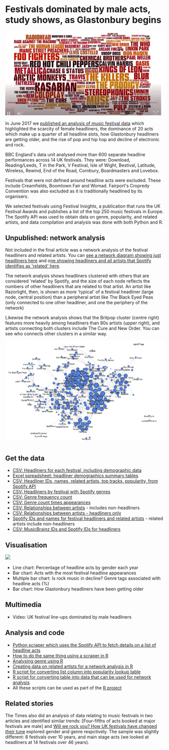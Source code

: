 # Festivals dominated by male acts, study shows, as Glastonbury begins

![](https://raw.githubusercontent.com/BBC-Data-Unit/music-festivals/master/festivalfemalesgif.gif)

In June 2017 we [published an analysis of music festival data](http://www.bbc.co.uk/news/uk-england-40273193) which highlighted the scarcity of female headliners, the dominance of 20 acts which make up a quarter of all headline slots, how Glastonbury headliners are getting older, and the rise of pop and hip hop and decline of electronic and rock.

BBC England's data unit analysed more than 600 separate headline performances across 14 UK festivals. They were: Download, Reading/Leeds, T in the Park, V Festival, Isle of Wight, Bestival, Latitude, Wireless, Rewind, End of the Road, Cornbury, Boardmasters and Lovebox.

Festivals that were not defined around headline acts were excluded. These include Creamfields, Boomtown Fair and Womad. Fairport's Cropredy Convention was also excluded as it is traditionally headlined by its organisers.

We selected festivals using Festival Insights, a publication that runs the UK Festival Awards and publishes a list of the top 250 music festivals in Europe. The Spotify API was used to obtain data on genre, popularity, and related artists, and data compilation and analysis was done with both Python and R.

## Unpublished: network analysis

Not included in the final article was a network analysis of the festival headliners and related artists. You can [see a network diagram showing just headliners here](https://fusiontables.googleusercontent.com/embedviz?containerId=googft-gviz-canvas&viz=GVIZ&t=GRAPH&gc=false&gd=false&sdb=1&rmax=100000&q=select+col3,+col4,+col5+from+18D_okJHIQ0E_Gqfz-SEFbijoIXxSSzZfkDU1PbMK&qrs=+where+col3+%3E%3D+&qre=+and+col3+%3C%3D+&qe&uiversion=2&state={%22ps%22:%221_0_55_-c_9_5b_-3t_7_6q_-3e_4_42_-1j_e_6r_-44_5_42_8_3_6f_-1q_a_5m_-50_1_4o_j_b_5s_-4c_h_65_-31_2_4r_-12_s_2w_a_f_2q_-x_c_7d_-37_g_3g_-y_k_64_-3s_p_3g_o_11_6h_-2e_w_3i_-a_x_46_-c_i_6c_-4q_v_31_-1g_l_8a_1m_1b_3m_-6m_1c_3a_-60_8_5h_-35_o_8i_x_1e_48_-5v_15_1l_-3f_1x_5t_-1u_12_5_-33_1l_48_-6u_q_8o_27_t_2b_-k_1f_35_-6w_10_75_-2b_1d_3f_-7d_m_7r_21_1j_5h_-2m_1i_2l_-6n_n_8x_1e_1h_4i_-6g_r_4l_-4j_2l_41_-z_27_18_-2m_28_7m_-9_3l_3v_-p_34_5y_-s_1m_3f_7_1n_30_-e_26_1u_-3w_z_5d_-1p_1t_8c_-t_1k_3y_-7d_1g_21_-11_d_6v_-4r_j_7i_-41_13_i_-3u_16_2v_-44_1o_2e_0_2r_8q_9_18_73_-2q_2d_g_-25_2k_5m_-13_1y_1i_-5r_2s_89_-3_17_2s_-4h_y_40_y_1a_-1_-3x_3k_5b_m_36_-o_-30_33_69_-e_2j_2r_-2u_14_a_-3i_1w_7n_-x_2b_7r_14_2v_7i_-l_2g_1l_-1l_2n_4_-y_19_2z_-3b_21_28_-25_2w_7k_-18_3u_26_-1f_2m_10_-3v_3c_-4_-8_4d_5s_-2c_u_48_-3q_1q_9b_r_2i_2x_-6c_31_-v_-2f_25_2i_-2g_5d_6e_-5_6_5v_l_24_1n_-6c_43_21_-6_2h_h_-1c_30_w_-p_3s_2e_-1k_2x_-z_x_39_7z_o_1r_2a_-4e_1z_1h_-4e_22_-78_3d_35_9j_-3_2f_4d_-44_4v_1e_-41_20_n_-5u_2a_7s_30_3i_-17_l_4e_20_-1q_2o_f_6_2q_4e_-o_2y_-1f_-3_32_6q_-7_3h_-1j_-3d_2c_6v_-y_2e_z_-4j_2t_78_-z_1u_4x_4_37_-12_-r_3j_-7l_29_4s_-2l_6l_64_2t_-3r_1p_9i_18_1s_2p_-52_1v_93_4_23_-6k_2t_2u_79_-1b_3f_-h_10_5b_75_1i_3d_-19_8_40_-1x_1v_4x_8d_39_2p_29_-3e_3b_8t_-s_47_v_l_4b_2o_-9_66_4d_-26_4r_-1s_7c_5w_52_-1f_4h_-3x_5y_3a_-q_-21_3q_6a_1s_3t_90_3f_3z_77_f_44_11_-25_45_q_-a_4o_-2t_5i_4w_2e_-41_6g_6j_-n_4j_-1m_1d_29_26_-4w_2z_9d_-g_3e_-h_-3j_48_-4i_-72_4f_-1i_67_5c_6w_1q_3m_3_-5c_4q_-39_75_%22,%22cx%22:274.7886358660946,%22cy%22:-81.89398949875394,%22sw%22:1918.3229499293088,%22sh%22:772.9788593423319,%22z%22:-0.7480141739809658}&gco_forceIFrame=true&gco_hasLabelsColumn=true&width=1000&height=600) and o[ne showing headliners and all artists that Spotify identifies as 'related' here](https://fusiontables.googleusercontent.com/embedviz?containerId=googft-gviz-canvas&viz=GVIZ&t=GRAPH&gc=true&gd=true&sdb=1&rmax=100000&q=select+col0,+col1,+col2+from+1SXjcZA2MMoit2yb4_4_5xawTMFhuzCq2jNquqGdO&qrs=+where+col0+%3E%3D+&qre=+and+col0+%3C%3D+&qe&uiversion=2&state=%7B%22ps%22:%221_5j_-5s_4j_5c_-4a_3b_5y_-6p_1f_hv_-5f_p_64_-60_13_hl_-av_-2w_5m_-4n_5b_hz_-5e_-9_5h_-4s_3n_m6_-6g_3b_5g_-56_4v_hx_-7d_1k_2o_-31_5e_1p_-bp_-2x_5n_-3r_5e_5p_-43_4v_hw_-5x_7_lx_-73_2a_m0_-5t_2d_5l_-49_5z_5b_-3n_3c_hy_-6t_r_2z_-h_2z_m4_-42_3x_5r_-4t_5z_i4_-6j_1y_2l_-31_4u_ef_-ak_-21_5a_-3q_4f_au_-16_1r_lv_-6y_2z_i0_-6b_-e_lz_-4t_47_1gb_-2a_1r_95_-2g_-2e_2m_-2x_65_61_-5v_3c_qx_-68_5b_9a_-38_-27_98_-28_-35_33_-1a_33_ew_-b5_-1x_1g6_-6o_-x_s4_-ab_-3f_5u_-5g_1d_qf_-8r_-2d_53_-1o_19_u8_-6c_m_94_-1x_-2p_hn_-9k_-2b_18c_-69_2q_m3_-56_30_5f_-39_3y_lw_-6q_40_5t_-5a_1z_1g5_-7c_-i_w3_-21_-3x_1g_-be_-2g_69_-5p_1q_9y_-5z_5t_a5_-3i_6a_m5_-8q_9_1b_-8m_-1p_9c_-39_-32_3i_-av_-3p_1m8_-79_4_iq_-cu_-2z_s3_-a8_-2t_4v_-o_3o_3q_-f_23_hj_-9e_-s_y9_-3l_-a_ae_-x_-3x_e4_-5d_5k_4x_-2k_3n_w6_-1k_-38_1k_-by_-2e_5x_-64_1n_8z_-2s_1f_lu_-74_3e_9k_-3n_-2o_tf_-bz_-3r_6d_-4e_v_1ki_-32_j_hi_-9y_-21_9b_-2m_-3s_bb_-1q_k_6n_-2h_-17_9m_-35_-3s_qy_-6p_57_ip_-cf_-3h_k9_-ag_-1j_51_-13_14_bl_k_3j_1fr_-be_-3t_u6_-4y_1m_hs_-cm_-20_56_p_2n_8p_-40_1k_1uy_-4g_c_yc_-2a_1_159_-2v_-3c_iv_-hd_-g_5q_-4r_4n_i2_-7a_l_1l2_-9o_-1k_1m2_-5d_3k_112_-3a_17_1m5_-34_1z_tg_-84_-1f_m_-7q_-4j_58_7_22_q5_-8r_-18_6m_-3u_-1k_h8_-4d_4c_hf_-5h_43_ox_-1m_-1k_6r_-2w_-7_n_-6p_-3w_i1_-6n_4_6e_-31_-v_2p_-2f_4v_hh_-au_-1c_6k_-3i_s_kv_-l_s_i3_-4i_-6_8v_-2p_v_2k_-1n_4n_j1_-gs_i_hb_-3p_4v_yu_-59_4g_t_-6w_-5b_q8_-86_-32_id_-p_4k_bj_6_2y_bk_f_45_m2_-7c_4t_11d_-9t_-35_es_-ap_-w_23_-7p_5y_57_-1u_2c_pd_-7r_4r_i9_-23_67_ed_-by_-17_cu_-5e_6i_15c_-57_-2p_%22,%22cx%22:65.2156039482535,%22cy%22:-2.672647037986948,%22sw%22:2149.15161378806,%22sh%22:789.6321097850513,%22z%22:-0.4993180324487124%7D&gco_forceIFrame=true&gco_hasLabelsColumn=true&width=1500&height=900). 

The network analysis shows headliners clustered with others that are considered 'related' by Spotify, and the size of each node reflects the numbers of other headliners that are related to that artist. An artist like Razorlight, then, is shown as more 'typical' of a festival headliner (large node, central position) than a peripheral artist like The Black Eyed Peas (only connected to one other headliner, and one the periphery of the network)

Likewise the network analysis shows that the Britpop cluster (centre right) features more heavily among headliners than 80s artists (upper right), and artists connecting both clusters include The Cure and New Order. You can see who connects other clusters in a similar way.

![](https://raw.githubusercontent.com/BBC-Data-Unit/music-festivals/master/festival_networkanalysis.png)

## Get the data

* [CSV: Headliners for each festival, including demographic data](https://github.com/BBC-Data-Unit/music-festivals/blob/master/festival_headliners.csv)
* [Excel spreadsheet: headliner demographics summary tables](https://github.com/BBC-Data-Unit/music-festivals/blob/master/festivaldata-withcalcs.xlsx)
* [CSV: Headliner IDs, names, related artists, top tracks, popularity, from Spotify API](https://github.com/BBC-Data-Unit/music-festivals/blob/master/spotifydata.csv)
* [CSV: Headliners by festival with Spotify genres](https://github.com/BBC-Data-Unit/music-festivals/blob/master/appearance_plus_genres.csv)
* [CSV: Genre frequency count](https://raw.githubusercontent.com/BBC-Data-Unit/music-festivals/master/genrecount.csv)
* [CSV: Genre count times appearances](https://github.com/BBC-Data-Unit/music-festivals/blob/master/genrecount_x_appearances.csv)
* [CSV: Relationships between artists](https://raw.githubusercontent.com/BBC-Data-Unit/music-festivals/master/relationships_between_artists.csv) - includes non-headliners
* [CSV: Relationships between artists - headliners only](https://github.com/BBC-Data-Unit/music-festivals/blob/master/relationships_headlinersonly.csv)
* [Spotify IDs and names for festival headliners and related artists](https://github.com/BBC-Data-Unit/music-festivals/blob/master/artistidlookup.csv) - related artists include non-headliners
* [CSV: MusicBrainz IDs and Spotify IDs for headliners](https://github.com/BBC-Data-Unit/music-festivals/blob/master/headliners_musicbrainzids.csv)

## Visualisation

![](https://ichef.bbci.co.uk/news/624/cpsprodpb/849C/production/_96484933_chart_mostpopular_glasto.png)

* Line chart: Percentage of headline acts by gender each year
* Bar chart: Acts with the most festival headline appearances
* Multiple bar chart: Is rock music in decline? Genre tags associated with headline acts (%)
* Bar chart: How Glastonbury headliners have been getting older

## Multimedia 

* Video: UK festival line-ups dominated by male headliners

## Analysis and code

* [Python scraper which uses the Spotify API to fetch details on a list of headline acts](https://github.com/BBC-Data-Unit/music-festivals/blob/master/spotifyscraper.py)
* [How to do the same thing using a scraper in R](https://github.com/BBC-Data-Unit/music-festivals/blob/master/using_spotify_api.Rmd)
* [Analysing genre using R](https://github.com/BBC-Data-Unit/music-festivals/blob/master/analysingSpotifyGenre.Rmd)
* [Creating data on related artists for a network analysis in R](https://github.com/BBC-Data-Unit/music-festivals/blob/master/SpotifyNetworkAnalysis.Rmd)
* [R script for converting list column into popularity lookup table](https://github.com/BBC-Data-Unit/music-festivals/blob/master/createlookup.R)
* [R script for converting table into data that can be used for network analysis](https://github.com/BBC-Data-Unit/music-festivals/blob/master/createnetworktable.R)
* All these scripts can be used as part of the [R project](https://github.com/BBC-Data-Unit/music-festivals/blob/master/spotify.Rproj)

## Related stories

The Times also did an analysis of data relating to music festivals in two articles and identified similar trends: [Four-fifths of acts booked at major festivals are male] and [Will we rock you? How UK festivals have changed their tune](https://www.thetimes.co.uk/edition/times2/will-we-rock-you-how-uk-festivals-have-changed-their-tune-jrpqnfkfp) explored gender and genre respctively. The sample was slightly different: 8 festivals over 10 years, and main stage acts (we looked at headliners at 14 festivals over 46 years).
